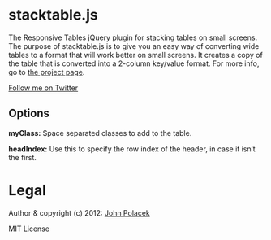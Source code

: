 # stacktable.js

The Responsive Tables jQuery plugin for stacking tables on small screens. The purpose of stacktable.js is to give you an easy way of converting wide tables to a format that will work better on small screens. It creates a copy of the table that is converted into a 2-column key/value format. For more info, go to [the project page](http://johnpolacek.github.com/stacktable.js).

[Follow me on Twitter](http://twitter.com/johnpolacek)

## Options
**myClass:** Space separated classes to add to the table.

**headIndex:** Use this to specify the row index of the header, in case it isn’t the first.


# Legal

Author & copyright (c) 2012: [John Polacek](http://johnpolacek.com)

MIT License
